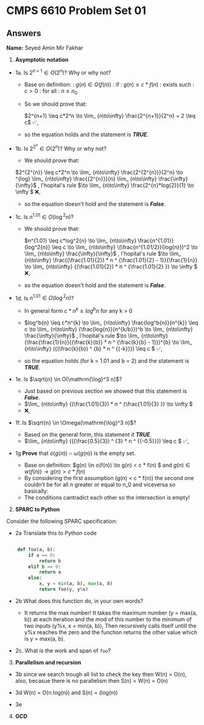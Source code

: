   # CMPS 6610 Problem Set 01
## Answers

**Name:** Seyed Amin Mir Fakhar


1. **Asymptotic notation**

  - 1a. Is $2^{n+1} \in O(2^n)$? Why or why not?
    - Base on definition: \: $g(n) \in O(f(n))$ \: if  \: $g(n) \leq c*f(n)$ \: exists such  \: $c > 0$ \: for all \: $n \geq n_0$

    - So we should prove that:
     
      $2^{n+1} \leq c*2^n \to  \lim_ {n\to\infty} \frac{2^{n+1}}{2^n} = 2 \leq c$ ✅,
      
    - so the equation holds and the statement is ***TRUE***.



  - 1b. Is $2^{2^n} \in O(2^n)$? Why or why not?
     - We should prove that:
     
      $2^{2^{n}} \leq c*2^n \to  \lim_ {n\to\infty} \frac{2^{2^{n}}}{2^n} \to ^{log}   \lim_ {n\to\infty} \frac{{2^{n}}}{n}  \lim_ {n\to\infty} \frac{\infty}{\infty}$
    , l'hopital's rule
    $\to \lim_ {n\to\infty} \frac{2^{n}*log{2}}{1} \to \infty $
    ❌, 

    - so the equation doesn't hold and the statement is ***False***.


 
  - 1c. Is $n^{1.01} \in O(\mathrm{\log}^2 n)$?
    - We should prove that:
     
      $n^{1.01} \leq c*log^2{n} \to  \lim_ {n\to\infty} \frac{n^{1.01}}{log^2{n}} \leq c \to  \lim_ {n\to\infty} \(\frac{n^{1.01/2}}{log{n}})^2 \to  \lim_ {n\to\infty} \frac{\infty}{\infty}$
    , l'hopital's rule
    $\to \lim_ {n\to\infty} \frac{(\frac{1.01}{2}) * n ^ {\frac{1.01}{2} - 1}}{\frac{1}{n}} \to \lim_ {n\to\infty} \{(\frac{1.01}{2}) * n ^ {\frac{1.01}{2} }} \to \infty $
    ❌, 

    - so the equation doesn't hold and the statement is ***False***.


  - 1d. Is $n^{1.01} \in \Omega(\mathrm{\log}^2 n)$?
    - In general form $c * n^{k} \geq  log^b{n}$ for any k > 0
    - $log^b{n} \leq c*n^{k} \to  \lim_ {n\to\infty} \frac{log^b{n}}{n^{k}} \leq c \to  \lim_ {n\to\infty} (\frac{log{n}}{n^{k/b}})^b \to  \lim_ {n\to\infty} \frac{\infty}{\infty}$
    , l'hopital's rule
    $\to \lim_ {n\to\infty} (\frac{\frac{1}{n}}{(\frac{k}{b}) * n ^ {\frac{k}{b} - 1}})^{b} \to \lim_ {n\to\infty} (\{(\frac{k}{b}) ^ {b} * n ^ {{-k}}}) \leq c $
 ✅,

    - so the equation holds (for k = 1.01 and b = 2) and the statement is ***TRUE***.
  

  - 1e. Is $\sqrt{n} \in O(\mathrm{\log}^3 n)$?
    - Just based on previous section we showed that this statement is ***False***.
    - $\lim_ {n\to\infty} \{(\frac{1.01}{3}) * n ^ {\frac{1.01}{3} }} \to \infty $
    - ❌, 


  - 1f. Is $\sqrt{n} \in \Omega(\mathrm{\log}^3 n)$?
    - Based on the general form, this statement it ***TRUE***.
    -  $\lim_ {n\to\infty} (\{(\frac{0.5}{3}) ^ {3} * n ^ {{-0.5}}}) \leq c $
   ✅,


  - 1g **Prove** that $o(g(n)) \cap \omega(g(n))$ is the empty set.
  
     - Base on definition:
       $g(n) \in o(f(n)) \to g(n) < c * f(n) $
       and
        $g(n) \in w(f(n)) \to g(n) > c * f(n)$
     - By considering the first assumption (g(n) < c * f(n)) the second one couldn't be for all n greater or equal to n_0 and viceversa so basically:
     - The conditions cantradict each other so the intersection is empty!

2. **SPARC to Python**

Consider the following SPARC specification:  

  - 2a Translate this to Python code
  ```python

      def foo(a, b):
          if a == 0:
              return b
          elif b == 0:
              return a
          else:
              x, y = min(a, b), max(a, b)
              return foo(y, y%x)
  ``` 

  - 2b What does this function do, in your own words?
    - It returns the max number! It takas the maximum number (y = max(a, b)) at each iteration and the mod of this number to the minimum of two inputs (y%x, x = min(a, b)), Then recursively calls itself untill the y%x reaches the zero and the function returns the other value which is y = max(a, b).
   
  - 2c. What is the work and span of `foo`?
    

3. **Parallelism and recursion**

  - 3b since we search trough all list to check the key then W(n) = O(n), also, becasue there is no parallelism then S(n) = W(n) = O(n)

  - 3d W(n) = O(n.log(n)) and S(n) = (log(n))

  - 3e
  
4. **GCD**
